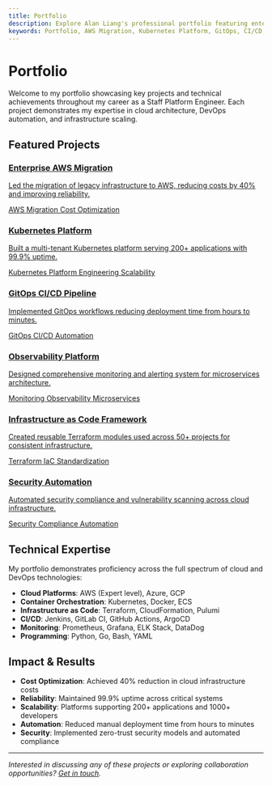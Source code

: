 ```yaml
---
title: Portfolio
description: Explore Alan Liang's professional portfolio featuring enterprise-scale projects in AWS migration, Kubernetes platforms, GitOps pipelines, and cloud infrastructure automation.
keywords: Portfolio, AWS Migration, Kubernetes Platform, GitOps, CI/CD, Infrastructure as Code, Cloud Architecture, DevOps Projects
---
```


# Portfolio

<p class="portfolio-intro">Welcome to my portfolio showcasing key projects and technical achievements throughout my career as a Staff Platform Engineer. Each project demonstrates my expertise in cloud architecture, DevOps automation, and infrastructure scaling.</p>

## Featured Projects

<section class="portfolio-grid" role="region" aria-labelledby="portfolio-projects-heading">
  
  <article class="portfolio-item">
    <a href="portfolio/aws-migration/" aria-describedby="aws-migration-desc">
      <div class="portfolio-card" role="article">
        <div class="portfolio-icon" role="img" aria-label="AWS cloud services icon">
          <i class="fab fa-aws" aria-hidden="true"></i>
        </div>
        <div class="portfolio-content">
          <h3>Enterprise AWS Migration</h3>
          <p id="aws-migration-desc">Led the migration of legacy infrastructure to AWS, reducing costs by 40% and improving reliability.</p>
          <div class="portfolio-tags" role="list" aria-label="Project technologies">
            <span class="tag" role="listitem">AWS</span>
            <span class="tag" role="listitem">Migration</span>
            <span class="tag" role="listitem">Cost Optimization</span>
          </div>
        </div>
      </div>
    </a>
  </article>

  <article class="portfolio-item">
    <a href="portfolio/kubernetes-platform/" aria-describedby="k8s-platform-desc">
      <div class="portfolio-card" role="article">
        <div class="portfolio-icon" role="img" aria-label="Docker and Kubernetes platform icon">
          <i class="fab fa-docker" aria-hidden="true"></i>
        </div>
        <div class="portfolio-content">
          <h3>Kubernetes Platform</h3>
          <p id="k8s-platform-desc">Built a multi-tenant Kubernetes platform serving 200+ applications with 99.9% uptime.</p>
          <div class="portfolio-tags" role="list" aria-label="Project technologies">
            <span class="tag" role="listitem">Kubernetes</span>
            <span class="tag" role="listitem">Platform Engineering</span>
            <span class="tag" role="listitem">Scalability</span>
          </div>
        </div>
      </div>
    </a>
  </article>

  <article class="portfolio-item">
    <a href="portfolio/gitops-pipeline/" aria-describedby="gitops-pipeline-desc">
      <div class="portfolio-card" role="article">
        <div class="portfolio-icon" role="img" aria-label="Git version control and CI/CD pipeline icon">
          <i class="fab fa-git-alt" aria-hidden="true"></i>
        </div>
        <div class="portfolio-content">
          <h3>GitOps CI/CD Pipeline</h3>
          <p id="gitops-pipeline-desc">Implemented GitOps workflows reducing deployment time from hours to minutes.</p>
          <div class="portfolio-tags" role="list" aria-label="Project technologies">
            <span class="tag" role="listitem">GitOps</span>
            <span class="tag" role="listitem">CI/CD</span>
            <span class="tag" role="listitem">Automation</span>
          </div>
        </div>
      </div>
    </a>
  </article>

  <article class="portfolio-item">
    <a href="portfolio/observability-platform/" aria-describedby="observability-desc">
      <div class="portfolio-card" role="article">
        <div class="portfolio-icon" role="img" aria-label="Monitoring and analytics chart icon">
          <i class="fas fa-chart-line" aria-hidden="true"></i>
        </div>
        <div class="portfolio-content">
          <h3>Observability Platform</h3>
          <p id="observability-desc">Designed comprehensive monitoring and alerting system for microservices architecture.</p>
          <div class="portfolio-tags" role="list" aria-label="Project technologies">
            <span class="tag" role="listitem">Monitoring</span>
            <span class="tag" role="listitem">Observability</span>
            <span class="tag" role="listitem">Microservices</span>
          </div>
        </div>
      </div>
    </a>
  </article>

  <article class="portfolio-item">
    <a href="portfolio/iac-framework/" aria-describedby="iac-framework-desc">
      <div class="portfolio-card" role="article">
        <div class="portfolio-icon" role="img" aria-label="Infrastructure as Code programming icon">
          <i class="fas fa-code" aria-hidden="true"></i>
        </div>
        <div class="portfolio-content">
          <h3>Infrastructure as Code Framework</h3>
          <p id="iac-framework-desc">Created reusable Terraform modules used across 50+ projects for consistent infrastructure.</p>
          <div class="portfolio-tags" role="list" aria-label="Project technologies">
            <span class="tag" role="listitem">Terraform</span>
            <span class="tag" role="listitem">IaC</span>
            <span class="tag" role="listitem">Standardization</span>
          </div>
        </div>
      </div>
    </a>
  </article>

  <article class="portfolio-item">
    <a href="portfolio/security-automation/" aria-describedby="security-automation-desc">
      <div class="portfolio-card" role="article">
        <div class="portfolio-icon" role="img" aria-label="Security shield and protection icon">
          <i class="fas fa-shield-alt" aria-hidden="true"></i>
        </div>
        <div class="portfolio-content">
          <h3>Security Automation</h3>
          <p id="security-automation-desc">Automated security compliance and vulnerability scanning across cloud infrastructure.</p>
          <div class="portfolio-tags" role="list" aria-label="Project technologies">
            <span class="tag" role="listitem">Security</span>
            <span class="tag" role="listitem">Compliance</span>
            <span class="tag" role="listitem">Automation</span>
          </div>
        </div>
      </div>
    </a>
  </article>
</section>

## Technical Expertise

My portfolio demonstrates proficiency across the full spectrum of cloud and DevOps technologies:

- **Cloud Platforms**: AWS (Expert level), Azure, GCP
- **Container Orchestration**: Kubernetes, Docker, ECS
- **Infrastructure as Code**: Terraform, CloudFormation, Pulumi
- **CI/CD**: Jenkins, GitLab CI, GitHub Actions, ArgoCD
- **Monitoring**: Prometheus, Grafana, ELK Stack, DataDog
- **Programming**: Python, Go, Bash, YAML

## Impact & Results

- **Cost Optimization**: Achieved 40% reduction in cloud infrastructure costs
- **Reliability**: Maintained 99.9% uptime across critical systems
- **Scalability**: Platforms supporting 200+ applications and 1000+ developers
- **Automation**: Reduced manual deployment time from hours to minutes
- **Security**: Implemented zero-trust security models and automated compliance

---

*Interested in discussing any of these projects or exploring collaboration opportunities? [Get in touch](mailto:alan@example.com).*